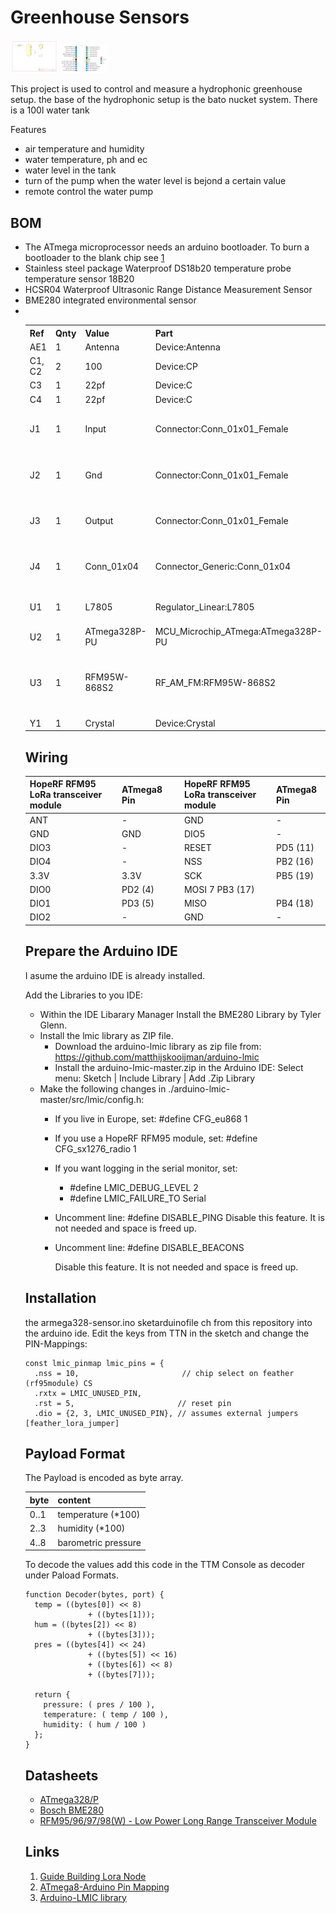 # Greenhouse Sensors

<img src="https://raw.githubusercontent.com/spielhuus/sensors/master/atmega328-sensor/schema.png" width="15%"></img> <img src="https://raw.githubusercontent.com/spielhuus/sensors/master/atmega328-sensor/ATmega328.png" width="15%"></img> <!-- img src="https://cloud.githubusercontent.com/assets/4307137/10105284/26aa7ad4-63ae-11e5-88b7-bc523a095c9f.png" width="15%"></img> <img src="https://cloud.githubusercontent.com/assets/4307137/10105288/28698fae-63ae-11e5-8ba7-a62360a8e8a7.png" width="15%"></img> <img src="https://cloud.githubusercontent.com/assets/4307137/10105283/251b6868-63ae-11e5-9918-b789d9d682ec.png" width="15%"></img> <img src="https://cloud.githubusercontent.com/assets/4307137/10105290/2a183f3a-63ae-11e5-9380-50d9f6d8afd6.png" width="15%"></img --> 

This project is used to control and measure a hydrophonic greenhouse setup. the base of the hydrophonic setup is the bato nucket system.
There is a 100l water tank 

Features

- air temperature and humidity
- water temperature, ph and ec
- water level in the tank
- turn of the pump when the water level is bejond a certain value
- remote control the water pump

## BOM

- The ATmega microprocessor needs an arduino bootloader. To burn a bootloader to the blank chip see [1]<table>
- Stainless steel package Waterproof DS18b20 temperature probe temperature sensor 18B20
- HCSR04 Waterproof Ultrasonic Range Distance Measurement Sensor
- BME280 integrated environmental sensor
- 


<tr><th style='width:640px'>Ref</th><th>Qnty</th><th>Value</th><th>Part</th><th>Datasheet</th><th>Description</th><th>Vendor</th></tr><tr><td>AE1</td><td>1</td><td>Antenna</td><td>Device:Antenna</td><td>~</td><td>Antenna symbol</td><td></td></tr><tr><td>C1, C2</td><td>2</td><td>100</td><td>Device:CP</td><td>~</td><td>Polarised capacitor</td><td></td></tr><tr><td>C3</td><td>1</td><td>22pf</td><td>Device:C</td><td>~</td><td>Unpolarized capacitor</td><td></td></tr><tr><td>C4</td><td>1</td><td>22pf </td><td>Device:C</td><td>~</td><td>Unpolarized capacitor</td><td></td></tr><tr><td>J1</td><td>1</td><td>Input</td><td>Connector:Conn_01x01_Female</td><td>~</td><td>Generic connector, single row, 01x01, script generated (kicad-library-utils/schlib/autogen/connector/)</td><td></td></tr><tr><td>J2</td><td>1</td><td>Gnd</td><td>Connector:Conn_01x01_Female</td><td>~</td><td>Generic connector, single row, 01x01, script generated (kicad-library-utils/schlib/autogen/connector/)</td><td></td></tr><tr><td>J3</td><td>1</td><td>Output</td><td>Connector:Conn_01x01_Female</td><td>~</td><td>Generic connector, single row, 01x01, script generated (kicad-library-utils/schlib/autogen/connector/)</td><td></td></tr><tr><td>J4</td><td>1</td><td>Conn_01x04</td><td>Connector_Generic:Conn_01x04</td><td>~</td><td>Generic connector, single row, 01x04, script generated (kicad-library-utils/schlib/autogen/connector/)</td><td></td></tr><tr><td>U1</td><td>1</td><td>L7805</td><td>Regulator_Linear:L7805</td><td>http://www.st.com/content/ccc/resource/technical/document/datasheet/41/4f/b3/b0/12/d4/47/88/CD00000444.pdf/files/CD00000444.pdf/jcr:content/translations/en.CD00000444.pdf</td><td>Positive 1.5A 35V Linear Regulator, Fixed Output 5V, TO-220/TO-263/TO-252</td><td></td></tr><tr><td>U2</td><td>1</td><td>ATmega328P-PU</td><td>MCU_Microchip_ATmega:ATmega328P-PU</td><td>http://ww1.microchip.com/downloads/en/DeviceDoc/ATmega328_P%20AVR%20MCU%20with%20picoPower%20Technology%20Data%20Sheet%2040001984A.pdf</td><td>20MHz, 32kB Flash, 2kB SRAM, 1kB EEPROM, DIP-28</td><td></td></tr><tr><td>U3</td><td>1</td><td>RFM95W-868S2</td><td>RF_AM_FM:RFM95W-868S2</td><td>http://www.hoperf.com/upload/rf/RFM95_96_97_98W.pdf</td><td>Low power long range transceiver module, SPI and parallel interface, 868 MHz, spreading factor 6 to12, bandwith 7.8 to 500kHz, -111 to -148 dBm, SMD-16, DIP-16</td><td></td></tr><tr><td>Y1</td><td>1</td><td>Crystal</td><td>Device:Crystal</td><td>~</td><td>Two pin crystal</td><td></td></tr><!--TABLEROW-->
</table>

## Wiring

| HopeRF RFM95 LoRa transceiver module |	ATmega8 Pin |   |	   	HopeRF RFM95 LoRa transceiver module |	ATmega8 Pin |
| ----- | ---- | --- | ---- | ---- |
| ANT |	- |   |	   	GND |	- |
| GND |	GND |   |	   	DIO5 | 	- |
| DIO3 |	- 	 |   |  	RESET |	PD5 (11) |
| DIO4 |	- 	  |   | 	NSS |	PB2 (16) |
| 3.3V |	3.3V 	|   |   	SCK |	PB5 (19) |
| DIO0 |	PD2 (4) |   | 	MOSI 7	PB3 (17) |
| DIO1 |	PD3 (5) |   | 	MISO |	PB4 (18) |
| DIO2 |	- 	  |   | 	GND |	- |

## Prepare the Arduino IDE

I asume the arduino IDE is already installed. 

Add the Libraries to you IDE:

- Within the IDE Libarary Manager Install the BME280 Library by Tyler Glenn.
- Install the lmic library as ZIP file.
  - Download the arduino-lmic library as zip file from: https://github.com/matthijskooijman/arduino-lmic
  - Install the arduino-lmic-master.zip in the Arduino IDE:
    Select menu: Sketch | Include Library | Add .Zip Library 
- Make the following changes in ./arduino-lmic-master/src/lmic/config.h:
  - If you live in Europe, set: #define CFG_eu868 1
  - If you use a HopeRF RFM95 module, set: #define CFG_sx1276_radio 1
  - If you want logging in the serial monitor, set:
    - #define LMIC_DEBUG_LEVEL 2
    - #define LMIC_FAILURE_TO Serial
  - Uncomment line: #define DISABLE_PING
    Disable this feature. It is not needed and space is freed up.
  - Uncomment line: #define DISABLE_BEACONS

    Disable this feature. It is not needed and space is freed up.

## Installation

 the armega328-sensor.ino sketarduinofile  ch from this repository into the arduino ide. 
 Edit the keys from TTN in the sketch and change the PIN-Mappings:

```
const lmic_pinmap lmic_pins = {
  .nss = 10,                       // chip select on feather (rf95module) CS
  .rxtx = LMIC_UNUSED_PIN,
  .rst = 5,                       // reset pin
  .dio = {2, 3, LMIC_UNUSED_PIN}, // assumes external jumpers [feather_lora_jumper]
```

## Payload Format

The Payload is encoded as byte array.

| byte | content |
| ---- | ------- |
| 0..1 | temperature (*100) |
| 2..3 | humidity (*100) |
| 4..8 | barometric pressure |

To decode the values add this code in the TTM Console as decoder under Paload Formats.

```
function Decoder(bytes, port) {
  temp = ((bytes[0]) << 8)
              + ((bytes[1]));
  hum = ((bytes[2]) << 8)
              + ((bytes[3]));
  pres = ((bytes[4]) << 24)
              + ((bytes[5]) << 16)
              + ((bytes[6]) << 8)
              + ((bytes[7]));

  return {
    pressure: ( pres / 100 ),
    temperature: ( temp / 100 ),
    humidity: ( hum / 100 )
  };
}
```

## Datasheets

- [ATmega328/P](http://ww1.microchip.com/downloads/en/devicedoc/atmel-42735-8-bit-avr-microcontroller-atmega328-328p_datasheet.pdf)
- [Bosch BME280](https://ae-bst.resource.bosch.com/media/_tech/media/datasheets/BST-BME280_DS002.pdf)
- [RFM95/96/97/98(W) - Low Power Long Range Transceiver Module](http://www.hoperf.com/upload/rf/RFM95_96_97_98W.pdf)

## Links

1. [Guide Building Lora Node][1]
2. [ATmega8-Arduino Pin Mapping](https://www.arduino.cc/en/Hacking/PinMapping)
3. [Arduino-LMIC library](https://github.com/matthijskooijman/arduino-lmic)

[1]: https://www.mobilefish.com/developer/lorawan/lorawan_quickguide_build_lora_node_rfm95_arduino_uno.html
